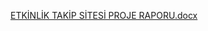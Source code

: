 [ETKİNLİK TAKİP SİTESİ PROJE RAPORU.docx](https://github.com/user-attachments/files/20579676/ETKINLIK.TAKIP.SITESI.PROJE.RAPORU.docx)

